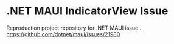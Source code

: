 # .NET MAUI IndicatorView Issue

Reproduction project repository for .NET MAUI issue...
https://github.com/dotnet/maui/issues/21980
